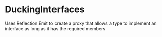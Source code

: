 # DuckingInterfaces
Uses Reflection.Emit to create a proxy that allows a type to implement an interface as long as it has the required members
